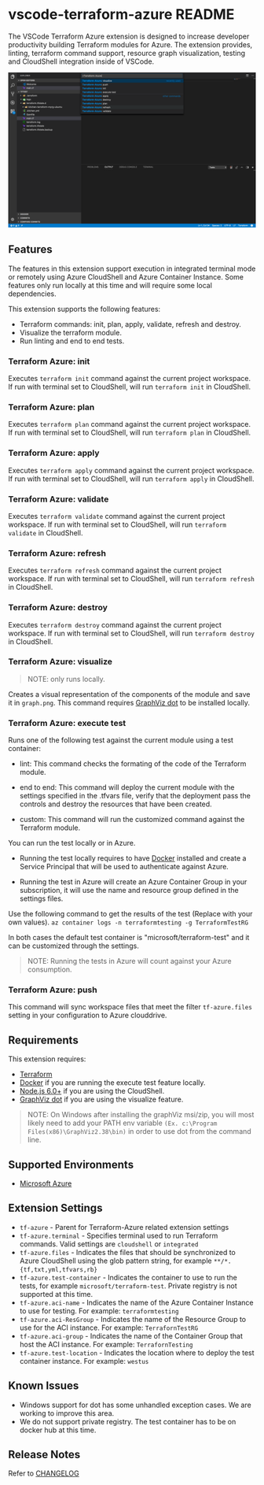 # vscode-terraform-azure README

The VSCode Terraform Azure extension is designed to increase developer productivity building Terraform modules for Azure.  The extension provides, linting, terraform command support, resource graph visualization, testing and CloudShell integration inside of VSCode.

![overview](images/overview.png)

## Features

The features in this extension support execution in integrated terminal mode or remotely using Azure CloudShell and Azure Container Instance. Some features only run locally at this time and will require some local dependencies.

This extension supports the following features:

- Terraform commands: init, plan, apply, validate, refresh and destroy.
- Visualize the terraform module.
- Run linting and end to end tests.

### Terraform Azure: init

Executes `terraform init` command against the current project workspace.  If run with terminal set to CloudShell, will run `terraform init` in CloudShell.

### Terraform Azure: plan

Executes `terraform plan` command against the current project workspace.  If run with terminal set to CloudShell, will run `terraform plan` in CloudShell.

### Terraform Azure: apply

Executes `terraform apply` command against the current project workspace. If run with terminal set to CloudShell, will run `terraform apply` in CloudShell.

### Terraform Azure: validate

Executes `terraform validate` command against the current project workspace. If run with terminal set to CloudShell, will run `terraform validate` in CloudShell.

### Terraform Azure: refresh

Executes `terraform refresh` command against the current project workspace. If run with terminal set to CloudShell, will run `terraform refresh` in CloudShell.

### Terraform Azure: destroy

Executes `terraform destroy` command against the current project workspace. If run with terminal set to CloudShell, will run `terraform destroy` in CloudShell.

### Terraform Azure: visualize

> NOTE: only runs locally.

Creates a visual representation of the components of the module and save it in `graph.png`. This command requires [GraphViz dot](http://www.graphviz.org) to be installed locally.

### Terraform Azure: execute test

Runs one of the following test against the current module using a test container:

- lint: This command checks the formating of the code of the Terraform module.

- end to end: This command will deploy the current module with the settings specified in the .tfvars file, verify that the deployment pass the controls and destroy the resources that have been created.

- custom: This command will run the customized command against the Terraform module.

You can run the test locally or in Azure.

- Running the test locally requires to have [Docker](http://www.docker.io) installed and create a Service Principal that will be used to authenticate against Azure.

- Running the test in Azure will create an Azure Container Group in your subscription, it will use the name and resource group defined in the settings files.

Use the following command to get the results of the test (Replace with your own values).
`az container logs -n terraformtesting -g TerraformTestRG`

In both cases the default test container is "microsoft/terraform-test" and it can be customized through the settings.

> NOTE: Running the tests in Azure will count against your Azure consumption.

### Terraform Azure: push

This command will sync workspace files that meet the filter `tf-azure.files` setting in your configuration to Azure clouddrive.

## Requirements

This extension requires:

- [Terraform](https://www.terraform.io/downloads.html)
- [Docker](http://www.docker.io) if you are running the execute test feature locally.
- [Node.js 6.0+](https://nodejs.org) if you are using the CloudShell.
- [GraphViz dot](http://www.graphviz.org) if you are using the visualize feature.

> NOTE: On Windows after installing the graphViz msi/zip, you will most likely need to add your PATH env variable `(Ex. c:\Program Files(x86)\GraphViz2.38\bin)` in order to use dot from the command line.

## Supported Environments

- [Microsoft Azure](https://azure.microsoft.com)

## Extension Settings

- `tf-azure` - Parent for Terraform-Azure related extension settings
- `tf-azure.terminal` - Specifies terminal used to run Terraform commands. Valid settings are `cloudshell` or `integrated`
- `tf-azure.files` - Indicates the files that should be synchronized to Azure CloudShell using the glob pattern string, for example `**/*.{tf,txt,yml,tfvars,rb}`
- `tf-azure.test-container` - Indicates the container to use to run the tests, for example `microsoft/terraform-test`. Private registry is not supported at this time.
- `tf-azure.aci-name` - Indicates the name of the Azure Container Instance to use for testing. For example: `terraformtesting`
- `tf-azure.aci-ResGroup` - Indicates the name of the Resource Group to use for the ACI instance. For example: `TerrafornTestRG`
- `tf-azure.aci-group` - Indicates the name of the Container Group that host the ACI instance. For example: `TerrafornTesting`
- `tf-azure.test-location` - Indicates the location where to deploy the test container instance. For example: `westus`

## Known Issues

- Windows support for dot has some unhandled exception cases.  We are working to improve this area.
- We do not support private registry. The test container has to be on docker hub at this time.

## Release Notes

Refer to [CHANGELOG](CHANGELOG.md)

